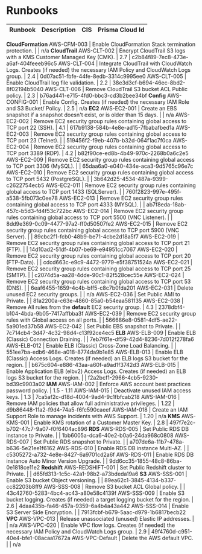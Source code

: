 # Runbooks

   Runbook   | Description | CIS |     Prisma Cloud Id
:-----------:|:------------|-----|:-----------------------:
 **CloudFormation**
 AWS-CFM-003 | Enable CloudFormation Stack termination protection. | | n/a
 **CloudTrail**
 AWS-CLT-002 | Encrypt CloudTrail S3 logs with a KMS Customer Managed Key (CMK). | 2.7 | c2b84f89-7ec8-473e-a6af-404feeeb96c5
 AWS-CLT-004 | Integrate CloudTrail with CloudWatch Logs. Creates (if needed) the necessary IAM Policy and CloudWatch Logs group. | 2.4 | 0d07ac51-fbfe-44fe-8edb-3314c9995ee0
 AWS-CLT-005 | Enable CloudTrail log file validation. | 2.2 | 38e3d3cf-b694-46ec-8bd2-8f02194b5040
 AWS-CLT-006 | Remove CloudTrail S3 bucket ACL Public policy. | 2.3 | b76ad441-e715-4fd0-bbc3-cd3b2bee34bf
 **Config**
 AWS-CONFIG-001 |  Enable Config. Creates (if needed) the necessary IAM Role and S3 Bucket/ Policy. | 2.5 | n/a
 **EC2**
 AWS-EC2-001 | Create an EBS snapshot if a snapshot doesn't exist, or is older than 15 days. | | n/a
 AWS-EC2-002 | Remove EC2 security group rules containing global access to TCP port 22 (SSH). | 4.1 | 617b9138-584b-4e8e-ad15-7fbabafbed1a
 AWS-EC2-003 | Remove EC2 security group rules containing global access to TCP port 23 (Telnet). | | 519456f2-f9eb-407b-b32d-064f1ac7f0ca
 AWS-EC2-004 | Remove EC2 security group rules containing global access to TCP port 3389 (RDP). | 4.2 | b82f90ce-ed8b-4b49-970c-2268b0a6c2e5
 AWS-EC2-009 | Remove EC2 security group rules containing global access to TCP port 3306 (MySQL). |  | 65daa6a0-e040-434e-aca3-9d5765c96e7c
 AWS-EC2-010 | Remove EC2 security group rules containing global access to TCP port 5432 (PostgreSQL). |  | 3b642d25-4534-487a-9399-c2622754ecb5
 AWS-EC2-011 | Remove EC2 security group rules containing global access to TCP port 1433 (SQLServer). |  | 760f2823-997e-495f-a538-5fb073c0ee78
 AWS-EC2-013 | Remove EC2 security group rules containing global access to TCP port 4333 (MYSQL). |  | ab7f8eda-18ab-457c-b5d3-fd4f53c722bc
 AWS-EC2-014 | Remove EC2 security group rules containing global access to TCP port 5500 (VNC Listener). |  | 8dd9e369-0c09-4477-97a2-ff0d50507fe2
 AWS-EC2-015 | Remove EC2 security group rules containing global access to TCP port 5900 (VNC Server). |  | 89cbc2f1-fcb0-48b9-be71-4cbe2d18a5f7
 AWS-EC2-019 | Remove EC2 security group rules containing global access to TCP port 21 (FTP). |  | 14d10ad2-51df-4b07-be69-e94951cc7067
 AWS-EC2-020 | Remove EC2 security group rules containing global access to TCP port 20 (FTP-Data). |  | cdcd663c-e9c9-4472-9779-e5f38751524a
 AWS-EC2-021 | Remove EC2 security group rules containing global access to TCP port 25 (SMTP). |  | c2074d5a-aa28-4dde-90c1-82f528cec55e
 AWS-EC2-024 | Remove EC2 security group rules containing global access to TCP port 53 (DNS). |  | 6eaf6455-1659-4c4b-bff5-c8c7b0fda201
 AWS-EC2-031 | Delete unused EC2 security groups. | | n/a
 AWS-EC2-036 | Set Public AMI to Private. | | 81a2200a-c63e-4860-85a0-b54eaa581135
 AWS-EC2-038 | Remove All rules from the **default** EC2 security group. | 4.3 | 2378dbf4-b104-4bda-9b05-7417affbba3f
 AWS-EC2-039 | Remove EC2 security group rules with Global access on all ports. | | 566686e8-0581-4df5-ae22-5a901ed37b58
 AWS-EC2-042 | Set Public EBS snapshot to Private. | | 7c714cb4-3d47-4c32-98d4-c13f92ce4ec5
 **ELB**
 AWS-ELB-009 | Enable ELB (Classic) Connection Draining. | | 7eb7f61e-df59-42d4-8236-7d012f278fa6
 AWS-ELB-012 | Enable ELB (Classic) Cross-Zone Load Balancing. | | 551ee7ba-edb6-468e-a018-8774da9b1e85
 AWS-ELB-013 | Enable ELB (Classic) Access Logs. Creates (if needed) an ELB logs S3 bucket for the region. | | b675c604-e886-43aa-a60f-a9ad1f3742d3
 AWS-ELB-015 | Enable Application ELB (elbv2) Access Logs. Creates (if needed) an ELB logs S3 bucket for the region. | | f2a2bcf1-2966-4cb5-9230-bd39c9903a02
 **IAM**
 AWS-IAM-002 | Enforce AWS account best practices password policy. | 1.5 - 1.11
 AWS-IAM-015 | Deactivate unused IAM access keys. | 1.3 | 7ca5af2c-d18d-4004-9ad4-9c1fbfcab218
 AWS-IAM-016 | Remove IAM policies that allow full administrative privileges. | 1.22 | d9b86448-11a2-f9d4-74a5-f6fc590caeef
 AWS-IAM-018 | Create an IAM Support Role to manage incidents with AWS Support. | 1.20 | n/a
 **KMS**
 AWS-KMS-001 | Enable KMS rotation of a Customer Master Key. | 2.8 | 497f7e2c-b702-47c7-9a07-f0f6404ac896
 **RDS**
 AWS-RDS-005 | Set Public RDS DB instance to Private. | | 1bb6005a-dca6-40e2-b0a6-24da968c0808
 AWS-RDS-007 | Set Public RDS snapshot to Private. | | a707de6a-11b7-478a-b636-5e21ee1f6162
 AWS-RDS-010 | Enable RDS DB instance Multi-AZ. | | c5305272-a732-4e8e-8427-6a9701cd2a6f
 AWS-RDS-011 | Enable RDS DB instance Auto Minor Version Upgrade. | | 9dd6cc35-1855-48c8-86ba-0e1818ce11e2
 **Redshift**
 AWS-REDSHIFT-001 | Set Public Redshift cluster to Private. | | d65fd313-1c5c-42a1-98b2-a73bdeda19a6
 **S3**
 AWS-SSS-001 | Enable S3 bucket Object versioning. | | 89ea62c1-3845-4134-b337-cc82203b8ff9
 AWS-SSS-008 | Remove S3 bucket ACL Global policy. | | 43c42760-5283-4bc4-ac43-a80e58c4139f
 AWS-SSS-009 | Enable S3 bucket logging. Creates (if needed) a target logging bucket for the region. | 2.6 | 4daa435b-fa46-457a-9359-6a4b4a43a442
 AWS-SSS-014 | Enable S3 Server Side Encryption. | | 7913fcbf-b679-5aac-d979-1b6817becb22
 **VPC**
 AWS-VPC-013 | Release unassociated (unused) Elastic IP addresses. | | n/a
 AWS-VPC-020 | Enable VPC flow logs. Creates (if needed) the necessary IAM Policy and CloudWatch Logs group. | 2.9 | 49f4760d-c951-40e4-bfe1-08acaa17672a
 AWS-VPC-Default | Delete the AWS default VPC. | | n/a

